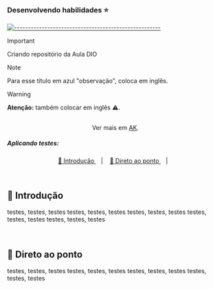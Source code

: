 ### Desenvolvendo habilidades ⭐

[![-----------------------------------------------------](https://raw.githubusercontent.com/andreasbm/readme/master/assets/lines/colored.png)](#table-of-contents)

> [!IMPORTANT]   
Criando repositório da Aula DIO

> [!NOTE]
> Para esse título em azul "observação", coloca em inglês.

> [!WARNING]  
> **Atenção:** também colocar em inglês ⚠️.

##
<div align="center">Ver mais em <a href="https://github.com/angelicakadja">AK</a>.</div>


##### Aplicando testes:

<p align="center">
  <a href="#Introdução"> 🧩 Introdução </a>&nbsp;&nbsp;&nbsp;|&nbsp;&nbsp;&nbsp;
  <a href="#Resultados"> 🚀 Direto ao ponto </a>&nbsp;&nbsp;&nbsp;|&nbsp;&nbsp;&nbsp;
</p>

<br/>

<a id="Introdução"></a>
## 🧩 Introdução 
testes, testes, testes
testes, testes, testes
testes, testes, testes
testes, testes, testes
testes, testes, testes

<br/>

<a id="Resultados"></a>
## 🚀 Direto ao ponto 
testes, testes, testes
testes, testes, testes
testes, testes, testes
testes, testes, testes
